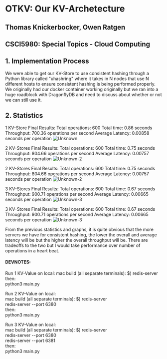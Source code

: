 # OTKV: Our KV-Archetecture

## Thomas Knickerbocker, Owen Ratgen

## CSCI5980: Special Topics - Cloud Computing

## 1. Implementation Process

We were able to get our KV-Store to use consistent hashing through a Python library called "uhashring" where it takes in N nodes that use N different hosts to ensure consistent hashing is being performed properly. We originally had our docker container working originally but we ran into a huge roadblock with DragonflyDB and need to discuss about whether or not we can still use it.

## 2. Statistics

1 KV-Store Final Results:
Total operations: 600
Total time: 0.86 seconds
Throughput: 700.36 operations per second
Average Latency: 0.00858 seconds per operation
![Unknown](https://github.com/user-attachments/assets/86a1c0a7-d3b1-4ec2-8417-84912365c99d)

2 KV-Stores Final Results:
Total operations: 600
Total time: 0.75 seconds
Throughput: 804.66 operations per second
Average Latency: 0.00757 seconds per operation
![Unknown-2](https://github.com/user-attachments/assets/8b52d8db-5ed6-4615-b5ec-9237af92d232)

2 KV-Stores Final Results:
Total operations: 600
Total time: 0.75 seconds
Throughput: 804.66 operations per second
Average Latency: 0.00757 seconds per operation
![Unknown-2](https://github.com/user-attachments/assets/8b52d8db-5ed6-4615-b5ec-9237af92d232)

3 KV-Stores Final Results:
Total operations: 600
Total time: 0.67 seconds
Throughput: 900.71 operations per second
Average Latency: 0.00665 seconds per operation
![Unknown-3](https://github.com/user-attachments/assets/836ce81e-3181-482d-a766-a880ee0f13ba)

3 KV-Stores Final Results:
Total operations: 600
Total time: 0.67 seconds
Throughput: 900.71 operations per second
Average Latency: 0.00665 seconds per operation
![Unknown-3](https://github.com/user-attachments/assets/836ce81e-3181-482d-a766-a880ee0f13ba)

From the previous statistics and graphs, it is quite obvious that the more servers we have for consistent hashing, the lower the overall and average latency will be but the higher the overall throughput will be. There are tradeoffs to the two but I would take performance over number of operations in a heart beat.

#### DEVNOTES:

Run 1 KV-Value on local:
mac build (all separate terminals): $) redis-server <br/>
then:<br/>
python3 main.py<br/>


Run 2 KV-Value on local:<br/>
mac build (all separate terminals): $) redis-server<br/>
redis-server --port 6380<br/>
then:<br/>
python3 main.py<br/>


Run 3 KV-Value on local:<br/>
mac build (all separate terminals): $) redis-server<br/>
redis-server --port 6380<br/>
redis-server --port 6381<br/>
then:<br/>
python3 main.py<br/>

